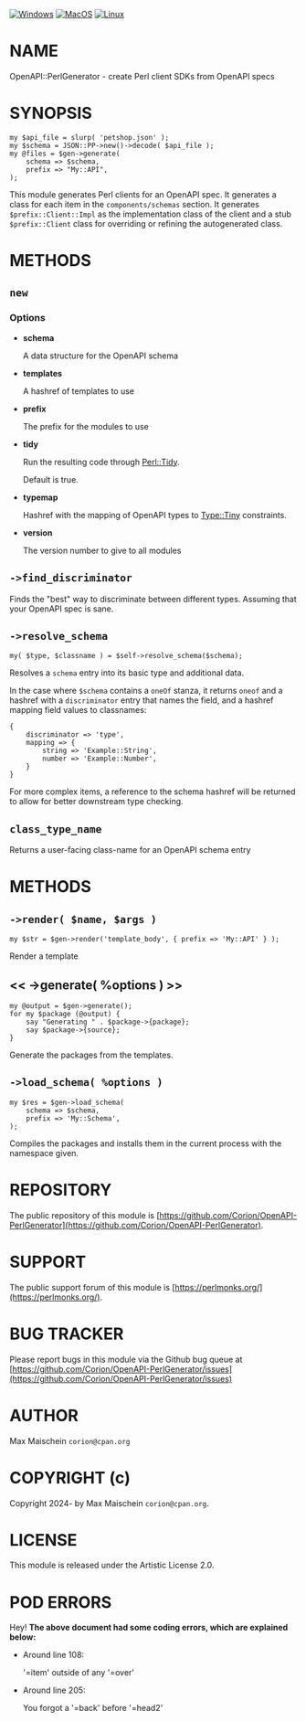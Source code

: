 
[![Windows](https://github.com/Corion/OpenAPI-PerlGenerator/workflows/windows/badge.svg)](https://github.com/Corion/OpenAPI-PerlGenerator/actions?query=workflow%3Awindows)
[![MacOS](https://github.com/Corion/OpenAPI-PerlGenerator/workflows/macos/badge.svg)](https://github.com/Corion/OpenAPI-PerlGenerator/actions?query=workflow%3Amacos)
[![Linux](https://github.com/Corion/OpenAPI-PerlGenerator/workflows/linux/badge.svg)](https://github.com/Corion/OpenAPI-PerlGenerator/actions?query=workflow%3Alinux)

# NAME

OpenAPI::PerlGenerator - create Perl client SDKs from OpenAPI specs

# SYNOPSIS

    my $api_file = slurp( 'petshop.json' );
    my $schema = JSON::PP->new()->decode( $api_file );
    my @files = $gen->generate(
        schema => $schema,
        prefix => "My::API",
    );

This module generates Perl clients for an OpenAPI spec. It generates
a class for each item in the `components/schemas` section.
It generates `$prefix::Client::Impl` as the implementation class of the
client and a stub `$prefix::Client` class for overriding or refining
the autogenerated class.

# METHODS

## `new`

### Options

- **schema**

    A data structure for the OpenAPI schema

- **templates**

    A hashref of templates to use

- **prefix**

    The prefix for the modules to use

- **tidy**

    Run the resulting code through [Perl::Tidy](https://metacpan.org/pod/Perl%3A%3ATidy).

    Default is true.

- **typemap**

    Hashref with the mapping of OpenAPI types to [Type::Tiny](https://metacpan.org/pod/Type%3A%3ATiny) constraints.

- **version**

    The version number to give to all modules

## `->find_discriminator`

Finds the "best" way to discriminate between different types. Assuming that
your OpenAPI spec is sane.

## `->resolve_schema`

    my( $type, $classname ) = $self->resolve_schema($schema);

Resolves a `schema` entry into its basic type and additional data.

In the case where `$schema` contains a `oneOf` stanza, it returns `oneof`
and a hashref with a `discriminator` entry that names the field, and a hashref
mapping field values to classnames:

    {
        discriminator => 'type',
        mapping => {
            string => 'Example::String',
            number => 'Example::Number',
        }
    }

For more complex items, a reference to the schema hashref will be returned
to allow for better downstream type checking.

## `class_type_name`

Returns a user-facing class-name for an OpenAPI schema entry

# METHODS

## `->render( $name, $args )`

    my $str = $gen->render('template_body', { prefix => 'My::API' } );

Render a template

## << ->generate( %options ) >>

    my @output = $gen->generate();
    for my $package (@output) {
        say "Generating " . $package->{package};
        say $package->{source};
    }

Generate the packages from the templates.

## `->load_schema( %options )`

    my $res = $gen->load_schema(
        schema => $schema,
        prefix => 'My::Schema',
    );

Compiles the packages and installs them in the current process
with the namespace given.

# REPOSITORY

The public repository of this module is
[https://github.com/Corion/OpenAPI-PerlGenerator](https://github.com/Corion/OpenAPI-PerlGenerator).

# SUPPORT

The public support forum of this module is [https://perlmonks.org/](https://perlmonks.org/).

# BUG TRACKER

Please report bugs in this module via the Github bug queue at
[https://github.com/Corion/OpenAPI-PerlGenerator/issues](https://github.com/Corion/OpenAPI-PerlGenerator/issues)

# AUTHOR

Max Maischein `corion@cpan.org`

# COPYRIGHT (c)

Copyright 2024- by Max Maischein `corion@cpan.org`.

# LICENSE

This module is released under the Artistic License 2.0.

# POD ERRORS

Hey! **The above document had some coding errors, which are explained below:**

- Around line 108:

    '=item' outside of any '=over'

- Around line 205:

    You forgot a '=back' before '=head2'
